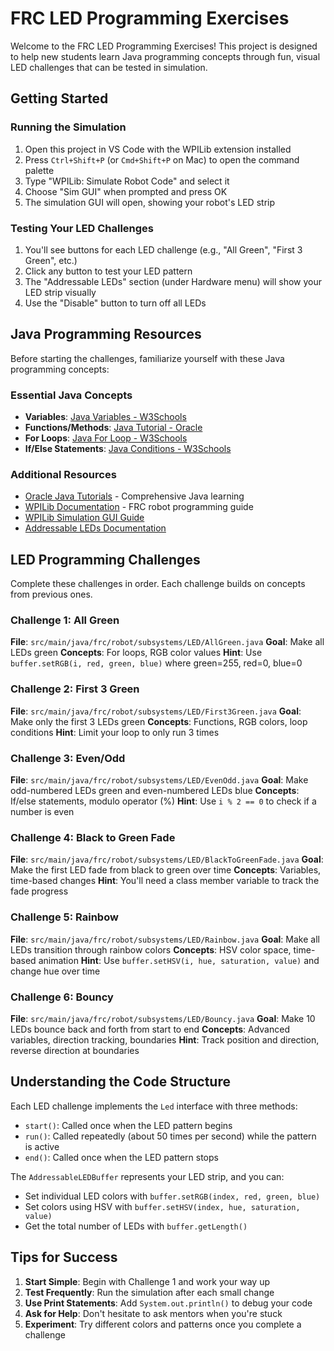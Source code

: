 
# FRC LED Programming Exercises

Welcome to the FRC LED Programming Exercises! This project is designed to help new students learn Java programming concepts through fun, visual LED challenges that can be tested in simulation.

## Getting Started

### Running the Simulation

1. Open this project in VS Code with the WPILib extension installed
2. Press `Ctrl+Shift+P` (or `Cmd+Shift+P` on Mac) to open the command palette
3. Type "WPILib: Simulate Robot Code" and select it
4. Choose "Sim GUI" when prompted and press OK
5. The simulation GUI will open, showing your robot's LED strip

### Testing Your LED Challenges

1. You'll see buttons for each LED challenge (e.g., "All Green", "First 3 Green", etc.)
2. Click any button to test your LED pattern
3. The "Addressable LEDs" section (under Hardware menu) will show your LED strip visually
4. Use the "Disable" button to turn off all LEDs

## Java Programming Resources

Before starting the challenges, familiarize yourself with these Java programming concepts:

### Essential Java Concepts
- **Variables**: [Java Variables - W3Schools](https://www.w3schools.com/java/java_variables.asp)
- **Functions/Methods**: [Java Tutorial - Oracle](https://docs.oracle.com/javase/tutorial/java/index.html)
- **For Loops**: [Java For Loop - W3Schools](https://www.w3schools.com/java/java_for_loop.asp)
- **If/Else Statements**: [Java Conditions - W3Schools](https://www.w3schools.com/java/java_conditions.asp)

### Additional Resources
- [Oracle Java Tutorials](https://docs.oracle.com/javase/tutorial/java/index.html) - Comprehensive Java learning
- [WPILib Documentation](https://docs.wpilib.org/en/stable/index.html) - FRC robot programming guide
- [WPILib Simulation GUI Guide](https://docs.wpilib.org/en/stable/docs/software/wpilib-tools/robot-simulation/simulation-gui.html)
- [Addressable LEDs Documentation](https://docs.wpilib.org/en/stable/docs/software/hardware-apis/misc/addressable-leds.html)

## LED Programming Challenges

Complete these challenges in order. Each challenge builds on concepts from previous ones.

### Challenge 1: All Green
**File**: `src/main/java/frc/robot/subsystems/LED/AllGreen.java`
**Goal**: Make all LEDs green
**Concepts**: For loops, RGB color values
**Hint**: Use `buffer.setRGB(i, red, green, blue)` where green=255, red=0, blue=0

### Challenge 2: First 3 Green
**File**: `src/main/java/frc/robot/subsystems/LED/First3Green.java`
**Goal**: Make only the first 3 LEDs green
**Concepts**: Functions, RGB colors, loop conditions
**Hint**: Limit your loop to only run 3 times

### Challenge 3: Even/Odd
**File**: `src/main/java/frc/robot/subsystems/LED/EvenOdd.java`
**Goal**: Make odd-numbered LEDs green and even-numbered LEDs blue
**Concepts**: If/else statements, modulo operator (%)
**Hint**: Use `i % 2 == 0` to check if a number is even

### Challenge 4: Black to Green Fade
**File**: `src/main/java/frc/robot/subsystems/LED/BlackToGreenFade.java`
**Goal**: Make the first LED fade from black to green over time
**Concepts**: Variables, time-based changes
**Hint**: You'll need a class member variable to track the fade progress

### Challenge 5: Rainbow
**File**: `src/main/java/frc/robot/subsystems/LED/Rainbow.java`
**Goal**: Make all LEDs transition through rainbow colors
**Concepts**: HSV color space, time-based animation
**Hint**: Use `buffer.setHSV(i, hue, saturation, value)` and change hue over time

### Challenge 6: Bouncy
**File**: `src/main/java/frc/robot/subsystems/LED/Bouncy.java`
**Goal**: Make 10 LEDs bounce back and forth from start to end
**Concepts**: Advanced variables, direction tracking, boundaries
**Hint**: Track position and direction, reverse direction at boundaries

## Understanding the Code Structure

Each LED challenge implements the `Led` interface with three methods:
- `start()`: Called once when the LED pattern begins
- `run()`: Called repeatedly (about 50 times per second) while the pattern is active
- `end()`: Called once when the LED pattern stops

The `AddressableLEDBuffer` represents your LED strip, and you can:
- Set individual LED colors with `buffer.setRGB(index, red, green, blue)`
- Set colors using HSV with `buffer.setHSV(index, hue, saturation, value)`
- Get the total number of LEDs with `buffer.getLength()`

## Tips for Success

1. **Start Simple**: Begin with Challenge 1 and work your way up
2. **Test Frequently**: Run the simulation after each small change
3. **Use Print Statements**: Add `System.out.println()` to debug your code
4. **Ask for Help**: Don't hesitate to ask mentors when you're stuck
5. **Experiment**: Try different colors and patterns once you complete a challenge
